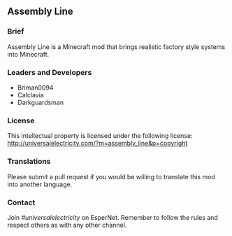 ## Assembly Line

### Brief
Assembly Line is a Minecraft mod that brings realistic factory style systems into Minecraft.

### Leaders and Developers
* Briman0094
* Calclavia
* Darkguardsman

### License
This intellectual property is licensed under the following license: http://universalelectricity.com/?m=assembly_line&p=copyright

### Translations
Please submit a pull request if you would be willing to translate this mod into another language.

### Contact
Join *#universalelectricity* on EsperNet. Remember to follow the rules and respect others as with any other channel.

